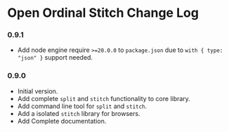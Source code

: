 # Open Ordinal Stitch Change Log

### 0.9.1
- Add node engine require `>=20.0.0` to `package.json` due to `with { type: "json" }` support needed.

### 0.9.0
- Initial version.
- Add complete `split` and `stitch` functionality to core library.
- Add command line tool for `split` and `stitch`.
- Add a isolated `stitch` library for browsers.
- Add Complete documentation.